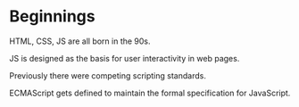 # Beginnings

HTML, CSS, JS are all born in the 90s.

JS is designed as the basis for user interactivity in web pages.

Previously there were competing scripting standards.

ECMAScript gets defined to maintain the formal specification for JavaScript.
